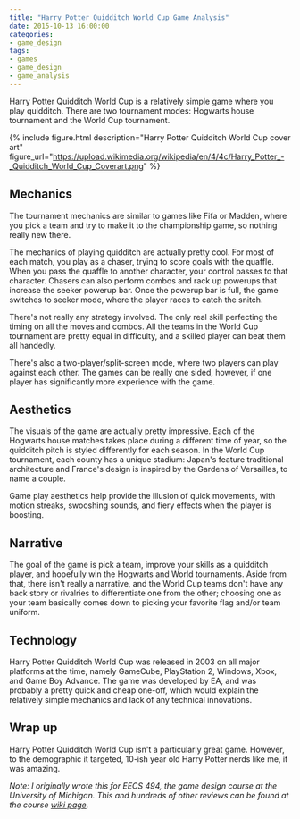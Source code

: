 ```yaml
---
title: "Harry Potter Quidditch World Cup Game Analysis"
date: 2015-10-13 16:00:00
categories:
- game_design
tags:
- games
- game_design
- game_analysis
---
```


Harry Potter Quidditch World Cup is a relatively simple game where you play quidditch. There are two tournament modes: Hogwarts house tournament and the World Cup tournament.

<!--more-->

{% include figure.html description="Harry Potter Quidditch World Cup cover art" figure_url="https://upload.wikimedia.org/wikipedia/en/4/4c/Harry_Potter_-_Quidditch_World_Cup_Coverart.png" %}


## Mechanics

The tournament mechanics are similar to games like Fifa or Madden, where you pick a team and try to make it to the championship game, so nothing really new there.

The mechanics of playing quidditch are actually pretty cool. For most of each match, you play as a chaser, trying to score goals with the quaffle. When you pass the quaffle to another character, your control passes to that character. Chasers can also perform combos and rack up powerups that increase the seeker powerup bar. Once the powerup bar is full, the game switches to seeker mode, where the player races to catch the snitch.

There's not really any strategy involved. The only real skill perfecting the timing on all the moves and combos. All the teams in the World Cup tournament are pretty equal in difficulty, and a skilled player can beat them all handedly.

There's also a two-player/split-screen mode, where two players can play against each other. The games can be really one sided, however, if one player has significantly more experience with the game.


## Aesthetics

The visuals of the game are actually pretty impressive. Each of the Hogwarts house matches takes place during a different time of year, so the quidditch pitch is styled differently for each season. In the World Cup tournament, each county has a unique stadium: Japan's feature traditional architecture and France's design is inspired by the Gardens of Versailles, to name a couple.

Game play aesthetics help provide the illusion of quick movements, with motion streaks, swooshing sounds, and fiery effects when the player is boosting.


## Narrative
The goal of the game is pick a team, improve your skills as a quidditch player, and hopefully win the Hogwarts and World tournaments. Aside from that, there isn't really a narrative, and the World Cup teams don't have any back story or rivalries to differentiate one from the other; choosing one as your team basically comes down to picking your favorite flag and/or team uniform.


## Technology
Harry Potter Quidditch World Cup was released in 2003 on all major platforms at the time, namely GameCube, PlayStation 2, Windows, Xbox, and Game Boy Advance. The game was developed by EA, and was probably a pretty quick and cheap one-off, which would explain the relatively simple mechanics and lack of any technical innovations.


## Wrap up
Harry Potter Quidditch World Cup isn't a particularly great game. However, to the demographic it targeted, 10-ish year old Harry Potter nerds like me, it was amazing.


*Note: I originally wrote this for EECS 494, the game design course at the University of Michigan. This and hundreds of other reviews can be found at the course [wiki page][494-gamewiki].*


[494-gamewiki]: https://web.eecs.umich.edu/~gameprof/gamewiki/index.php/Main_Page
